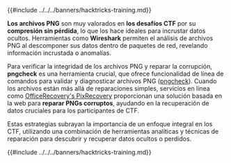 {{#include ../../../banners/hacktricks-training.md}}

**Los archivos PNG** son muy valorados en **los desafíos CTF** por su **compresión sin pérdida**, lo que los hace ideales para incrustar datos ocultos. Herramientas como **Wireshark** permiten el análisis de archivos PNG al descomponer sus datos dentro de paquetes de red, revelando información incrustada o anomalías.

Para verificar la integridad de los archivos PNG y reparar la corrupción, **pngcheck** es una herramienta crucial, que ofrece funcionalidad de línea de comandos para validar y diagnosticar archivos PNG ([pngcheck](http://libpng.org/pub/png/apps/pngcheck.html)). Cuando los archivos están más allá de reparaciones simples, servicios en línea como [OfficeRecovery's PixRecovery](https://online.officerecovery.com/pixrecovery/) proporcionan una solución basada en la web para **reparar PNGs corruptos**, ayudando en la recuperación de datos cruciales para los participantes de CTF.

Estas estrategias subrayan la importancia de un enfoque integral en los CTF, utilizando una combinación de herramientas analíticas y técnicas de reparación para descubrir y recuperar datos ocultos o perdidos.

{{#include ../../../banners/hacktricks-training.md}}
